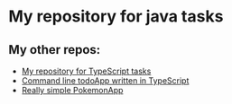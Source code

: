 # My repository for java tasks

<h2>My other repos:</h2>
<ul>
  <li>
    <a href="https://github.com/takacscsaba/typescript-foundation">My repository for TypeScript tasks</a>
  </li>
  <li>
    <a href="https://github.com/takacscsaba/todo-app-typescript">Command line todoApp written in TypeScript</a>
  </li>
  <li>
    <a href="https://github.com/takacscsaba/pokemon-app">Really simple PokemonApp</a>
  </li>
</ul>
